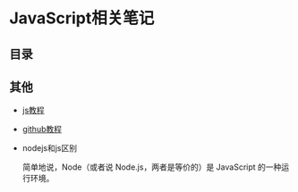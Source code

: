 # JavaScript相关笔记
## 目录

## 其他
- [js教程](http://www.w3school.com.cn/js/index.asp)

- [github教程](https://github.com/javascript-tutorial/zh.javascript.info)

- nodejs和js区别

    简单地说，Node（或者说 Node.js，两者是等价的）是 JavaScript 的一种运行环境。